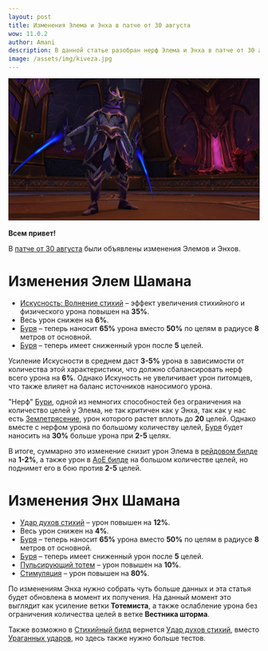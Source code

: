 ```yaml
---    
layout: post
title: Изменения Элема и Энха в патче от 30 августа 
wow: 11.0.2
author: Amani
description: В данной статье разобран нерф Элема и Энха в патче от 30 августа в The War Within.
image: /assets/img/kiveza.jpg
---
```



<p align="center">
    <img src="/assets/img/kiveza.jpg"> 
</p>


**Всем привет!**

В [патче от 30 августа](https://us.forums.blizzard.com/en/wow/t/war-within-class-tuning-incoming-%E2%80%93-september-3/1937024/1) были объявлены изменения Элемов и Энхов.

# Изменения Элем Шамана

* [Искусность: Волнение стихий](https://www.wowhead.com/ru/spell=168534) – эффект увеличения стихийного и физического урона повышен на **35%**.
* Весь урон снижен на **6%**.
* [Буря](https://ru.wowhead.com/spell=454009) – теперь наносит **65%** урона вместо **50%** по целям в радиусе **8** метров от основной.
* [Буря](https://ru.wowhead.com/spell=454009) – теперь имеет сниженный урон после **5** целей.

Усиление Искусности в среднем даст **3-5%** урона в зависимости от количества этой характеристики, что должно сбалансировать нерф всего урона на **6%**. Однако Искуность не увеличивает урон питомцев, что также влияет на баланс источников наносимого урона.

"Нерф" [Бури](https://ru.wowhead.com/spell=454009), одной из немногих способностей без ограничения на количество целей у Элема, не так критичен как у Энха, так как у нас есть [Землетрясение](https://ru.wowhead.com/spell=61882), урон которого растет вплоть до **20** целей. Однако вместе с нерфом урона по большому количеству целей, [Буря](https://ru.wowhead.com/spell=454009) будет наносить на **30%** больше урона при **2-5** целях.

В итоге, суммарно это изменение снизит урон Элема в [рейдовом билде](https://stormkeeper.ru/ele/guide.html#%D1%82%D0%B0%D0%BB%D0%B0%D0%BD%D1%82%D1%8B-%D0%B4%D0%BB%D1%8F-%D1%80%D0%B5%D0%B9%D0%B4%D0%B0) на **1-2%**, а также урон в [АоЕ билде](https://stormkeeper.ru/ele/guide.html#%D1%82%D0%B0%D0%BB%D0%B0%D0%BD%D1%82%D1%8B-%D0%B4%D0%BB%D1%8F-%D0%BC%D0%B8%D1%84%D0%B8%D0%BA) на большом количестве целей, но поднимет его в бою против **2-5** целей.


# Изменения Энх Шамана

* [Удар духов стихий](https://www.wowhead.com/ru/spell=117014) – урон повышен на **12%**.
* Весь урон снижен на **4%**.
* [Буря](https://ru.wowhead.com/spell=454009) – теперь наносит **65%** урона вместо **50%** по целям в радиусе **8** метров от основной.
* [Буря](https://ru.wowhead.com/spell=454009) – теперь имеет сниженный урон после **5** целей.
* [Пульсирующий тотем](https://www.wowhead.com/ru/spell=444995) – урон повышен на **10%**.
* [Стимуляция](https://www.wowhead.com/ru/spell=445035) – урон повышен на **80%**.

<p></p>

По изменениям Энха нужно собрать чуть больше данных и эта статья будет обновлена в момент их получения. На данный момент это выглядит как усиление ветки **Тотемиста**, а также ослабление урона без ограничения количества целей в ветке **Вестника шторма**.

Также возможно в [Стихийный билд](https://stormkeeper.ru/enh/guide.html#%D1%82%D0%B0%D0%BB%D0%B0%D0%BD%D1%82%D1%8B-%D0%B4%D0%BB%D1%8F-%D1%80%D0%B5%D0%B9%D0%B4%D0%B0) вернется [Удар духов стихий](https://www.wowhead.com/ru/spell=117014), вместо [Ураганных ударов](https://www.wowhead.com/ru/spell=428071), но здесь также нужно больше тестов.
